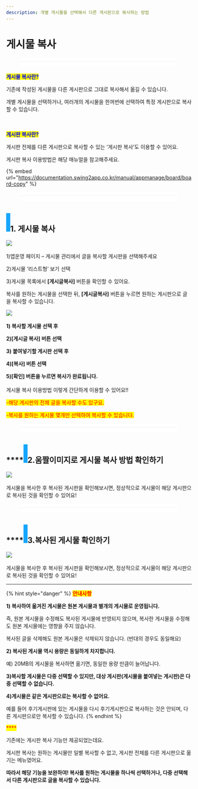```yaml
---
description: 개별 게시물을 선택해서 다른 게시판으로 복사하는 방법
---
```


# 게시물 복사

<figure><img src="../../../.gitbook/assets/구분선 (4).PNG" alt=""><figcaption></figcaption></figure>

<mark style="color:blue;">**게시물 복사란?**</mark>

기존에 작성된 게시물을 다른 게시판으로 그대로 복사해서 옮길 수 있습니다.

개별 게시물을 선택하거나, 여러개의 게시물을 한꺼번에 선택하여 특정 게시판으로 복사할 수 있습니다.

\
\
<mark style="color:blue;">**게시판 복사란?**</mark>

게시판 전체를 다른 게시판으로 복사할 수 있는 ‘게시판 복사’도 이용할 수 있어요.&#x20;

게시판 복사 이용방법은 해당 매뉴얼을 참고해주세요.&#x20;

{% embed url="https://documentation.swing2app.co.kr/manual/appmanage/board/board-copy" %}

<figure><img src="../../../.gitbook/assets/구분선 (4).PNG" alt=""><figcaption></figcaption></figure>

## ****![](<../../../.gitbook/assets/image (2) (1).png>)1. 게시물 복사 <mark style="color:blue;">****</mark>&#x20;

![](https://wp.swing2app.co.kr/wp-content/uploads/2018/11/%EA%B2%8C%EC%8B%9C%EB%AC%BC%EB%B3%B5%EC%82%AC\_20.06.png)

1\)앱운영 페이지 – 게시물 관리에서 글을 복사할 게시판을 선택해주세요

2\)게시물 ‘리스트형’ 보기 선택&#x20;

3\)게시물 목록에서 **\[게시글복사]** 버튼을 확인할 수 있어요.

복사를 원하는 게시물을 선택한 뒤, **\[게시글복사]** 버튼을 누르면 원하는 게시판으로 글을 복사할 수 있습니다.&#x20;



![](https://wp.swing2app.co.kr/wp-content/uploads/2018/11/%EA%B2%8C%EC%8B%9C%EB%AC%BC%EB%B3%B5%EC%82%AC1\_20.06.png)

**1) 복사할 게시물 선택 후**

**2)\[게시글 복사] 버튼 선택**&#x20;

**3) 붙여넣기할 게시판 선택 후**

**4)\[복사] 버튼 선택**

**5)\[확인] 버튼을 누르면 복사가 완료됩니다.** \
\
게시물 복사 이용방법 이렇게 간단하게 이용할 수 있어요!!

<mark style="color:red;">-해당 게시판의 전체 글을 복사할 수도 있구요.</mark>

<mark style="color:red;">-복사를 원하는 게시물 몇개만 선택하여 복사할 수 있습니다.</mark>

<figure><img src="../../../.gitbook/assets/구분선 (4).PNG" alt=""><figcaption></figcaption></figure>

## ****![](<../../../.gitbook/assets/image (2) (1).png>)2.움짤이미지로 게시물 복사 방법 확인하기

![](https://wp.swing2app.co.kr/wp-content/uploads/2018/11/%EB%85%B9%ED%99%94\_2020\_06\_11\_14\_41\_55\_250.gif)

게시물을 복사한 후 복사된 게시판을 확인해보시면, 정상적으로 게시물이 해당 게시판으로 복사된 것을 확인할 수 있어요!

<figure><img src="../../../.gitbook/assets/구분선 (4).PNG" alt=""><figcaption></figcaption></figure>

## ****![](<../../../.gitbook/assets/image (2) (1).png>)3.복사된 게시물 확인하기

![](https://wp.swing2app.co.kr/wp-content/uploads/2018/11/%EA%B2%8C%EC%8B%9C%EB%AC%BC%EB%B3%B521\_20.06.png)

게시물을 복사한 후 복사된 게시판을 확인해보시면, 정상적으로 게시물이 해당 게시판으로 복사된 것을 확인할 수 있어요!

***

{% hint style="danger" %}
<mark style="color:red;">**안내사항**</mark>

**1) 복사하여 옮겨진 게시물은 원본 게시물과 별개의 게시물로 운영됩니다.**&#x20;

즉, 원본 게시물을 수정해도 복사된 게시물에 반영되지 않으며, 복사한 게시물을 수정해도 원본 게시물에는 영향을 주지 않습니다.

복사된 글을 삭제해도 원본 게시물은 삭제되지 않습니다. (반대의 경우도 동일해요)

**2) 복사된 게시물 역시 용량은 동일하게 차지합니다.**&#x20;

예) 20MB의 게시물을 복사하면 옮기면, 동일한 용량 만큼이 늘어납니다.&#x20;

**3)복사할 게시물은 다중 선택할 수 있지만, 대상 게시판(게시물을 붙여넣는 게시판)은 다중 선택할 수 없습니다.**

**4)게시물은 같은 게시판으로는 복사할 수 없어요.**&#x20;

예를 들어 후기게시판에 있는 게시물을 다시 후기게시판으로 복사하는 것은 안되며, 다른 게시판으로만 복사할 수 있습니다.
{% endhint %}

<mark style="color:red;">****</mark>

기존에는 게시판 복사 기능만 제공되었는데요.

게시판 복사는 원하는 게시물만 일별 복사할 수 없고, 게시판 전체를 다른 게시판으로 옮기는 메뉴였어요.

**따라서 해당 기능을 보완하여! 복사를 원하는 게시물을 하나씩 선택하거나, 다중 선택해서 다른 게시판으로 글을 복사할 수 있습니다.**&#x20;
